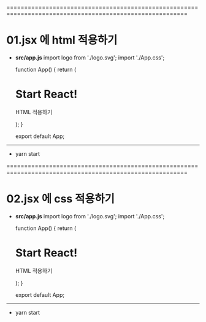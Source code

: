 =========================================================================================================
# 01.jsx 에 html 적용하기
* **src/app.js**
    import logo from './logo.svg';
    import './App.css';
    
    function App() {
      return (
        <div>
          <h1>Start React!</h1>
          <p>HTML 적용하기</p>
        </div>
      );
    }
    
    export default App;

------------------------------------------------------------------------------------------------
* yarn start

=========================================================================================================
# 02.jsx 에 css 적용하기
* **src/app.js**
    import logo from './logo.svg';
    import './App.css';
    
    function App() {
      return (
        <div>
          <h1>Start React!</h1>
          <p>HTML 적용하기</p>
        </div>
      );
    }
    
    export default App;

------------------------------------------------------------------------------------------------
* yarn start

